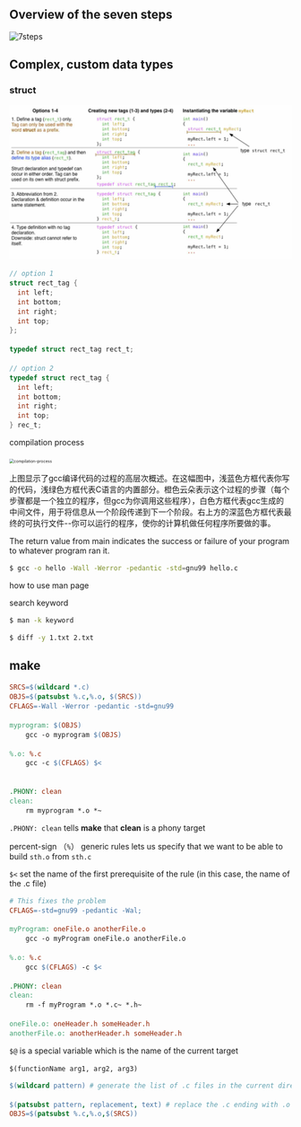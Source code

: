 ## Overview of the seven steps

![7steps](../assets/7steps.jpg)





## Complex, custom data types

### struct

<img src="../../assets/struct1.jpg" alt="struct1" width="700px" />

```c
// option 1
struct rect_tag {
  int left;
  int bottom;
  int right;
  int top;
};

typedef struct rect_tag rect_t;

// option 2
typedef struct rect_tag {
  int left;
  int bottom;
  int right;
  int top;
} rec_t;
```



compilation process

<img src="../assets/compilation-process.jpg" alt="compilation-process" style="zoom:50%;" />

上图显示了gcc编译代码的过程的高层次概述。在这幅图中，浅蓝色方框代表你写的代码，浅绿色方框代表C语言的内置部分。橙色云朵表示这个过程的步骤（每个步骤都是一个独立的程序，但gcc为你调用这些程序），白色方框代表gcc生成的中间文件，用于将信息从一个阶段传递到下一个阶段。右上方的深蓝色方框代表最终的可执行文件--你可以运行的程序，使你的计算机做任何程序所要做的事。



The return value from main indicates the success or failure of your program to whatever program ran it.



```sh
$ gcc -o hello -Wall -Werror -pedantic -std=gnu99 hello.c
```



how to use man page

search keyword

```sh
$ man -k keyword
```



```sh
$ diff -y 1.txt 2.txt


```



## make

```makefile
SRCS=$(wildcard *.c)
OBJS=$(patsubst %.c,%.o, $(SRCS))
CFLAGS=-Wall -Werror -pedantic -std=gnu99

myprogram: $(OBJS)
	gcc -o myprogram $(OBJS)

%.o: %.c
	gcc -c $(CFLAGS) $<
	
	
.PHONY: clean
clean:
	rm myprogram *.o *~
```

`.PHONY: clean` tells **make** that **clean** is a phony target

percent-sign （`%`） generic rules lets us specify that we want to be able to build `sth.o` from `sth.c` 

`$<` set the name of the first prerequisite of the rule (in this case, the name of the .c file)



```makefile
# This fixes the problem
CFLAGS=-std=gnu99 -pedantic -Wal;

myProgram: oneFile.o anotherFile.o
    gcc -o myProgram oneFile.o anotherFile.o

%.o: %.c
    gcc $(CFLAGS) -c $<
    
.PHONY: clean
clean:
    rm -f myProgram *.o *.c~ *.h~

oneFile.o: oneHeader.h someHeader.h
anotherFile.o: anotherHeader.h someHeader.h
```

`$@` is a special variable which is the name of the current target



`$(functionName arg1, arg2, arg3)`

```makefile
$(wildcard pattern) # generate the list of .c files in the current directory

$(patsubst pattern, replacement, text) # replace the .c ending with .o endings
OBJS=$(patsubst %.c,%.o,$(SRCS))

```













